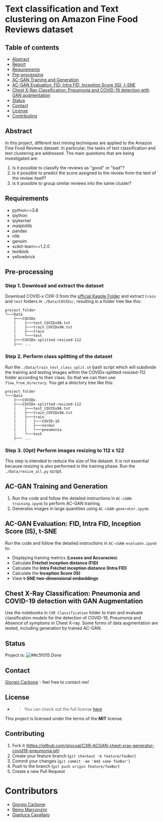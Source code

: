 # Text classification and Text clustering on Amazon Fine Food Reviews dataset

## Table of contents
* [Abstract](#abstract)
* [Report](https://www.slideshare.net/GianlucaCavallaro3/text-mining-on-amazon-fine-foods-reviews)
* [Requirements](#requirements)
* [Pre-processing](#pre-processing)
* [AC-GAN Training and Generation](#ac-gan-training-and-generation)
* [AC-GAN Evaluation: FID, Intra FID, Inception Score (IS), t-SNE](#ac-gan-evaluation-fid-intra-fid-inception-score-is-t-SNE)
* [Chest X-Ray Classification: Pneumonia and COVID-19 detection with GAN augmentation](#chest-x-ray-classification-pneumonia-and-covid-19-detection-with-gan-augmentation)
* [Status](#status)
* [Contact](#contact)
* [License](#license)
* [Contributing](#contributing)

## Abstract

In this project, different text mining techniques are applied to the Amazon Fine Food Reviews dataset. In particular, the tasks of text classification and text clustering are addressed. The main questions that are being investigated are:

1) Is it possible to classify the reviews as "good" or "bad"?
2) Is it possible to predict the score assigned to the review from the text of the review itself?
3) Is it possible to group similar reviews into the same cluster?

## Requirements

- python==3.8
- ipython
- ipykernel
- matplotlib
- pandas
- nltk
- gensim
- scikit-learn==1.2.0
- textblob
- yellowbrick

## Pre-processing

### Step 1. Download and extract the dataset

Download COVID-x CXR-3 from the [official Kaggle Folder](https://www.kaggle.com/datasets/andyczhao/covidx-cxr2?select=competition_test) and extract `train` and `test` folders in `./Data/COVIDx/`, resulting in a folder tree like this:

```
project_folder
└───Data
    ├───COVIDx
    |    ├───test_COVIDx9A.txt
    |    ├───train_COVIDx9A.txt
    |    ├───train
    |    └───test
    ├───COVIDx-splitted-resized-112
    ├─── ...
```

### Step 2. Perform class splitting of the dataset
Run the `./Data/train_test_class_split.sh` bash script which will subdivide the training and testing images within the COVIDx-splitted-resized-112 folder according to their class. So that we can then use `flow_from_directory`. You get a directory tree like this:
```
project_folder
└───Data
    ├───COVIDx
    ├───COVIDx-splitted-resized-112
    |    ├───test_COVIDx9A.txt
    |    ├───train_COVIDx9A.txt
    |    ├───train
    |    |   ├───COVID-19
    |    |   ├───normal
    |    |   └───pneumonia
    |    └───test
    ├─── ...
```


### Step 3. (Opt) Perform images resizing to 112 x 122
This step is intended to reduce the size of the dataset. It is not essential because resizing is also performed in the training phase. Run the `./Data/resize_all.py` script.

## AC-GAN Training and Generation

1. Run the code and follow the detailed instructions in `AC-cGAN-training.ipynb` to perform AC-GAN training.
2. Generates images in large quantities using `AC-cGAN-generator.ipynb`.

## AC-GAN Evaluation: FID, Intra FID, Inception Score (IS), t-SNE

Run the code and follow the detailed instructions in `AC-cGAN-evaluate.ipynb` to:
- Displaying training metrics (**Losses and Accuracies**)
- Calculate **Fréchet inception distance (FID)**
- Calculate the **Intra Fréchet inception distance (Intra FID)**
- Calculate the **Inception Score (IS)**
- View **t-SNE two-dimensional embeddings**

## Chest X-Ray Classification: Pneumonia and COVID-19 detection with GAN Augmentation

Use the notebooks in `CXR Classification` folder to train and evaluate classification models for the detection of COVID-19, Pneumonia and Absence of symptoms in Chest X-ray. Some forms of data augmentation are tested, including generation by trained AC-GAN. 

## Status

 Project is: ![##c5f015](https://via.placeholder.com/15/c5f015/000000?text=+)  _Done_


## Contact

[Giorgio Carbone](https://github.com/giocoal) - feel free to contact me!


## License
* >You can check out the full license [here](https://github.com/giocoal/CXR-ACGAN-chest-xray-generator-covid19-pneumonia/blob/main/README.md)

This project is licensed under the terms of the **MIT** license.

## Contributing

1. Fork it (<https://github.com/giocoal/CXR-ACGAN-chest-xray-generator-covid19-pneumonia.git>)
2. Create your feature branch (`git checkout -b feature/fooBar`)
3. Commit your changes (`git commit -am 'Add some fooBar'`)
4. Push to the branch (`git push origin feature/fooBar`)
5. Create a new Pull Request


# Contributors

* [Giorgio Carbone](https://github.com/giocoal)
* [Remo Marconzini](https://github.com/rmarconzini)
* [Gianluca Cavallaro](https://github.com/Gianluca124)    
